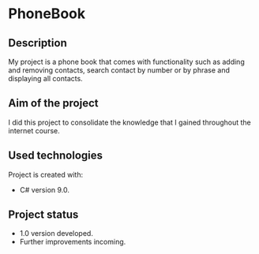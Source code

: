 # PhoneBook

## Description
My project is a phone book that comes with functionality such as adding and removing contacts, search contact by number or by phrase and displaying all contacts. 
## Aim of the project
I did this project to consolidate the knowledge that I gained throughout the internet course.

## Used technologies
Project is created with:
* C# version 9.0.

## Project status
* 1.0 version developed.
* Further improvements incoming.
